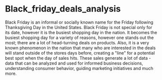 # Black_friday_deals_analysis

Black Friday is an informal or socially known name for the Friday following Thanksgiving Day in the United States. Black Friday is not special only for its date, however it is the busiest shopping day in the nation. It becomes the busiest shopping day for a variety of reasons, however one stands out the most; there are a lot of head-turning deals on products. Also, it is a very known phenomenon in the nation that many who are interested in the deals will stand outside of the stores days before, creating a "line" for a potential best spot when the day of sales hits. These sales generate a lot of data - data that can be analyzed and used for informed business decisions, understanding consumer behavior, guiding marketing initiatives and much more.

